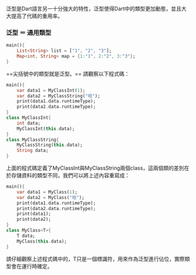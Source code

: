 泛型是Dart語言另一十分強大的特性，泛型使得Dart中的類型更加動態，並且大大提高了代碼的重用率。

### 泛型 ＝ 通用類型
```dart
main(){
	List<String> list = ["1", "2", "3"];
	Map<int, String> map = {1:"1", 2:"2", 3:"3"};
}
```
==尖括號中的類型就是泛型。==
請觀察以下程式碼：
```dart
main(){
	var data1 = MyClassInt(1);
	var data2 = MyClassString("哈");
	print(data1.data.runtimeType);
	print(data2.data.runtimeType);
}
class MyClassInt{
	int data;
	MyClassInt(this.data);
}
class MyClassString{
	MyClassString(this.data);
	String data;
}
```
上面的程式碼定義了MyClassInt與MyClassString兩個class，這兩個類的差別在於存儲資料的類型不同，我們可以將上述內容重寫成：
```dart
main(){
	var data1 = MyClass(1);
	var data2 = MyClass("哈");
	print(data1.data.runtimeType);
	print(data2.data.runtimeType);
	print(data1);
	print(data2);
}
class MyClass<T>{
	T data;
	MyClass(this.data);
}
```
請仔細觀察上述程式碼中的<T>，T只是一個標識符，用來作為泛型進行佔位，實際類型會在運行時確定。